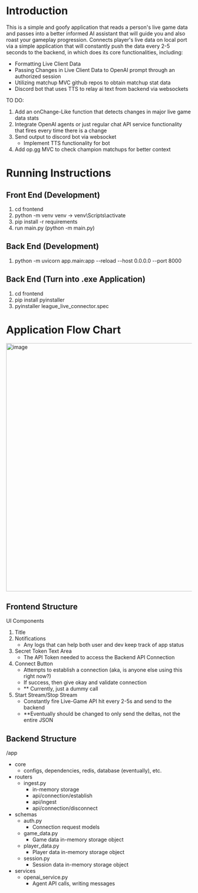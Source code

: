 # Introduction
This is a simple and goofy application that reads a person's live game data and passes into a better informed AI assistant that will guide you and also roast your gameplay progression. Connects player's live data on local port via a simple application that will constantly push the data every 2-5 seconds to the backend, in which does its core functionalities, including:
- Formatting Live Client Data
- Passing Changes in Live Client Data to OpenAI prompt through an authorized session
- Utilizing matchup MVC github repos to obtain matchup stat data
- Discord bot that uses TTS to relay ai text from backend via websockets

TO DO:
1. Add an onChange-Like function that detects changes in major live game data stats
2. Integrate OpenAI agents or just regular chat API service functionality that fires every time there is a change
3. Send output to discord bot via websocket
    - Implement TTS functionality for bot
4. Add op.gg MVC to check champion matchups for better context


# Running Instructions

## Front End (Development)
1. cd frontend
2. python -m venv venv -> venv\Scripts\activate
3. pip install -r requirements
4. run main.py (python -m main.py)

## Back End (Development)
1. python -m uvicorn app.main:app --reload --host 0.0.0.0 --port 8000

## Back End (Turn into .exe Application)
1. cd frontend
2. pip install pyinstaller
3. pyinstaller league_live_connector.spec

# Application Flow Chart
<img width="1485" height="673" alt="image" src="https://github.com/user-attachments/assets/bd09e891-8caf-4339-9a0f-6e066e282da1" />

## Frontend Structure
UI Components
1. Title
2. Notifications
    - Any logs that can help both user and dev keep track of app status
3. Secret Token Text Area
    - The API Token needed to access the Backend API Connection
4. Connect Button
    - Attempts to establish a connection (aka, is anyone else using this right now?)
    - If success, then give okay and validate connection
    - ** Currently, just a dummy call
5. Start Stream/Stop Stream
    - Constantly fire Live-Game API hit every 2-5s and send to the backend
    - **Eventually should be changed to only send the deltas, not the entire JSON
  

## Backend Structure
/app
- core
    - configs, dependencies, redis, database (eventually), etc.
- routers
    - ingest.py
        - in-memory storage
        - api/connection/establish
        - api/ingest
        - api/connection/disconnect
- schemas
    - auth.py
        - Connection request models
    - game_data.py
        - Game data in-memory storage object
    - player_data.py
        - Player data in-memory storage object
    - session.py
        - Session data in-memory storage object
- services
    - openai_service.py
        - Agent API calls, writing messages
    

